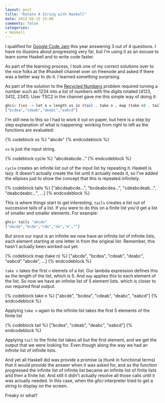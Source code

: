 ```yaml
---
layout: post
title: "Rotate A String with Haskell"
date: 2012-04-15 15:08
comments: false
categories:
- Haskell
---
```


I qualified for [Google Code Jam](http://code.google.com/codejam) this year
answering 3 out of 4 questions. I have no illusions about progressing very far,
but I'm using it as an excuse to learn some Haskell and to write code faster.

As part of the learning process, I took one of my correct solutions over to the
nice folks at the #haskell channel over on freenode and asked if there was a
better way to do it. I learned something surprising.

<!-- more -->

As part of the solution to the
[Recycled Numbers](http://code.google.com/codejam/contest/1460488/dashboard#s=p2)
problem required turning a number such as 1234 into a list of numbers with the
digits rotated [4123, 3412, 2341]. User TSC2 in the channel gave me this simple
way of doing it:

``` bash ghci console
ghci> (\xs -> let n = length xs in (tail . take n . map (take n) . tails . cycle) xs) "abcde"
["bcdea","cdeab","deabc","eabcd"]
```

I'm still new to this so I had to work it out on paper, but here is a step by
step explanation of what is happening: working from right to left as the
functions are evaluated:

{% codeblock xs %}
"abcde"
{% endcodeblock %}

`xs` is just the input string.

{% codeblock cycle %}
"abcdeabcde..."
{% endcodeblock %}

`cycle` creates an infinite list out of the input list by repeating it. Haskell
is lazy. It doesn't actually create the list until it actually needs it, so I've
added the ellpises just to show the concept that this is repeated infinitely.

{% codeblock tails %}
["abcdeabcde...", "bcdeabcdea...", "cdeabcdeab...", "deabcdeabc...", ...]
{% endcodeblock %}

This is where things start to get interesting. `tails` creates a list out of
successive tails of a list. If you were to do this on a finite list you'd get a
list of smaller and smaller elements. For example:

``` bash ghci console
ghci> tails "abcde"
["abcde","bcde","cde","de","e",""]
```

But since our input is an infinite we now have an infinite list of infinite
lists, each element starting at one letter in from the original list. Remember,
this hasn't actually been worked out yet.

{% codeblock map (take n) %}
["abcde", "bcdea", "cdeab", "deabc", "eabcd" "abcde", ...]
{% endcodeblock %}

`take n` takes the first `n` elemets of a list. Our lambda expression defines
this as the length of the list, which is 5. And `map` applies this to each
element of the list. So now we have an infinite list of 5 element lists. which is
closer to our required final output.

{% codeblock take n %}
["abcde", "bcdea", "cdeab", "deabc", "eabcd"]
{% endcodeblock %}

Applying `take n` again to the infinite list takes the first 5 elements of the
finite list

{% codeblock tail %}
["bcdea", "cdeab", "deabc", "eabcd"]
{% endcodeblock %}

Applying `tail` to the finite list takes all but the first element, and we get
the output that we were looking for. Even though along the way we had an
infinite list of infinite lists.

And yet all Haskell did was provide a promise (a _thunk_ in functional terms)
that it would provide the answer when it was asked for, and as the function
progressed the infinite list of infinite list became an infinite list of finite
lists and then a finite list. And still it didn't actually resolve all those
calls until it was actually needed. In this case, when the _ghci_ interpreter
tried to get a string to display on the screen.

Freaky or what?
